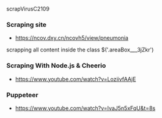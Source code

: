 scrapVirusC2109

### Scraping site
- https://ncov.dxy.cn/ncovh5/view/pneumonia

scrapping all content inside the class $('.areaBox___3jZkr')

### Scraping With Node.js & Cheerio
- https://www.youtube.com/watch?v=LoziivfAAjE

### Puppeteer
- https://www.youtube.com/watch?v=IvaJ5n5xFqU&t=8s
